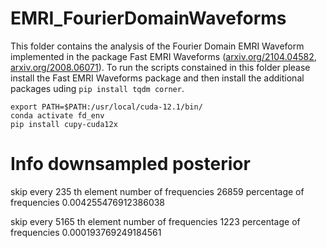 # EMRI_FourierDomainWaveforms

This folder contains the analysis of the Fourier Domain EMRI Waveform implemented in the package Fast EMRI Waveforms ([arxiv.org/2104.04582](https://arxiv.org/abs/2104.04582), [arxiv.org/2008.06071](https://arxiv.org/abs/2008.06071)). To run the scripts constained in this folder please install the Fast EMRI Waveforms package and then install the additional packages uding `pip install tqdm corner`.

```
export PATH=$PATH:/usr/local/cuda-12.1/bin/
conda activate fd_env
pip install cupy-cuda12x
```

# Info downsampled posterior
skip every  235 th element
number of frequencies 26859
percentage of frequencies 0.004255476912386038

skip every  5165 th element
number of frequencies 1223
percentage of frequencies 0.000193769249184561